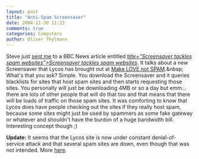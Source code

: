 ```yaml
---
layout: post
title: "Anti-Spam Screensaver"
date: 2004-11-30 11:22
comments: true
categories: Computers
author: Oliver Thylmann
---
```



Steve just [sent me](http://sinistrals.stevedix.de/blog.php?LINK=156) to a BBC News article entitled *[ title=&quot;Screensaver tackles spam websites&quot;&gt;Screensaver tackles spam websites](http://news.bbc.co.uk/1/hi/technology/4051553.stm)*. It talks about a new Screensaver that Lycos has brought out at [Make LOVE not SPAM](http://makelovenotspam.com/intl/index.html).&amp;nbsp; What's that you ask? Simple. You download the Screensaver and it queries blacklists for sites that host spam sites and then starts requesting those sites. You personally will just be downloading 4MB or so a day but emm... there are lots of other people that will do that too and that means that there will be loads of traffic on those spam sites. It was comforting to know that Lycos does have people checking out the sites if they really host spam, because some sites might just be used by spammers as some fake gateway or whatever and shouldn't have the burdon of a huge bandwidth bill. Interesting concept though ;)

**Update:** It seems that the Lycos site is now under constant denial-of-service attack and that several spam sites are down, even though that was not intended. More [here](http://www.marketingvox.com/archives/2004/12/02/lycos_antispam_attack_more_powerful_than_intended/index.php?rss1).


